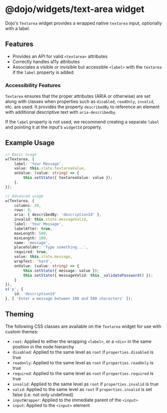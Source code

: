 # @dojo/widgets/text-area widget

Dojo's `Textarea` widget provides a wrapped native `textarea` input, optionally with a label.


## Features

- Provides an API for valid `<textarea>` attributes
- Correctly handles a11y attributes
- Associates a visible or invisible but accessible `<label>` with the `textarea` if the `label` property is added

### Accessibility Features

`Textarea` ensures that the proper attributes (ARIA or otherwise) are set along with classes when properties such as `disabled`, `readOnly`, `invalid`, etc. are used. It provides the property `describedBy` to reference an element with additional descriptive text with `aria-describedby`.

If the `label` property is not used, we recommend creating a separate `label` and pointing it at the input's `widgetId` property.

## Example Usage

```typescript
// Basic usage
w(Textarea, {
	label: 'Your Message',
	value: this.state.textareaValue,
	onValue: (value: string) => {
		this.setState({ textareaValue: value });
	},
});

// Advanced usage
w(Textarea, {
	columns: 20,
	rows: 8,
	aria: { describedBy: 'descriptionId' },
	invalid: this.state.messageValid,
	label: 'Your Message',
	labelAfter: true,
	maxLength: 500,
	minLength: 100,
	name: 'message',
	placeholder: 'Type something...',
	required: true,
	value: this.state.message,
	wrapText: 'hard',
	onValue: (value: string) => {
		this.setState({ message: value });
		this.setState({ messageValid: this._validatePassword() });
	}
}),
v('p', {
	id: 'descriptionId'
}, [ 'Enter a message between 100 and 500 characters' ]);
```

## Theming

The following CSS classes are available on the `Textarea` widget for use with custom themes:

- `root`: Applied to either the wrapping `<label>`, or a `<div>` in the same position in the node hierarchy
- `disabled`: Applied to the same level as `root` if `properties.disabled` is true
- `readonly`: Applied to the same level as `root` if `properties.readOnly` is true
- `required`: Applied to the same level as `root` if `properties.required` is true
- `invalid`: Applied to the same level as `root` if `properties.invalid` is true
- `valid`: Applied to the same level as `root` if `properties.invalid` is set false (i.e. not only undefined)
- `inputWrapper`: Applied to the immediate parent of the `<input>`
- `input`: Applied to the `<input>` element
